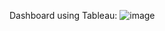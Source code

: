 Dashboard using Tableau:
![image](https://github.com/Svetskyy/COVID-19-Analysis/assets/84508480/83144328-d81b-4d92-b855-457b5a22f82e)
